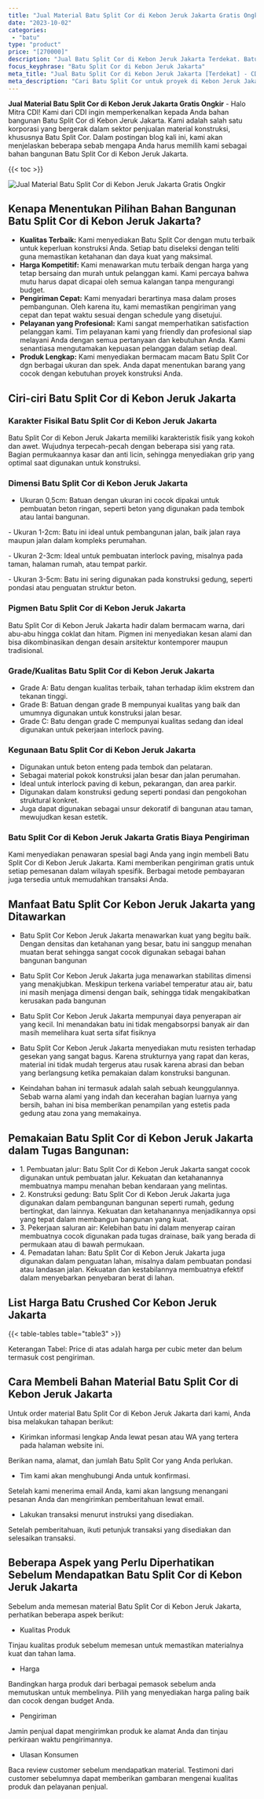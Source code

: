 ```yaml
---
title: "Jual Material Batu Split Cor di Kebon Jeruk Jakarta Gratis Ongkir"
date: "2023-10-02"
categories:
 - "batu"
type: "product"
price: "[270000]"
description: "Jual Batu Split Cor di Kebon Jeruk Jakarta Terdekat. Batu Split Cor ini sering digunakan dalam proyek konstruksi sebagai material cor beton yang terpilih dan awet. Kontak kami untuk mendapatkan informasi lebih lanjut."
focus_keyphrase: "Batu Split Cor di Kebon Jeruk Jakarta"
meta_title: "Jual Batu Split Cor di Kebon Jeruk Jakarta [Terdekat] - CDI"
meta_description: "Cari Batu Split Cor untuk proyek di Kebon Jeruk Jakarta? Kami menawarkan Batu Split Cor berkualitas untuk campuran beton. Segera dapatkan penawaran terbaik."
---
```


**Jual Material Batu Split Cor di Kebon Jeruk Jakarta Gratis Ongkir** - Halo Mitra CDI! Kami dari CDI ingin memperkenalkan kepada Anda bahan bangunan Batu Split Cor di Kebon Jeruk Jakarta. Kami adalah salah satu korporasi yang bergerak dalam sektor penjualan material konstruksi, khususnya Batu Split Cor. Dalam postingan blog kali ini, kami akan menjelaskan beberapa sebab mengapa Anda harus memilih kami sebagai bahan bangunan Batu Split Cor di Kebon Jeruk Jakarta.

{{< toc >}}

![Jual Material Batu Split Cor di Kebon Jeruk Jakarta Gratis Ongkir](/images/batu/batu-split-20.jpg)

## Kenapa Menentukan Pilihan Bahan Bangunan Batu Split Cor di Kebon Jeruk Jakarta?

*   **Kualitas Terbaik:** Kami menyediakan Batu Split Cor dengan mutu terbaik untuk keperluan konstruksi Anda. Setiap batu diseleksi dengan teliti guna memastikan ketahanan dan daya kuat yang maksimal.
*   **Harga Kompetitif:** Kami menawarkan mutu terbaik dengan harga yang tetap bersaing dan murah untuk pelanggan kami. Kami percaya bahwa mutu harus dapat dicapai oleh semua kalangan tanpa mengurangi budget.
*   **Pengiriman Cepat:** Kami menyadari berartinya masa dalam proses pembangunan. Oleh karena itu, kami memastikan pengiriman yang cepat dan tepat waktu sesuai dengan schedule yang disetujui.
*   **Pelayanan yang Profesional:** Kami sangat memperhatikan satisfaction pelanggan kami. Tim pelayanan kami yang friendly dan profesional siap melayani Anda dengan semua pertanyaan dan kebutuhan Anda. Kami senantiasa mengutamakan kepuasan pelanggan dalam setiap deal.
*   **Produk Lengkap:** Kami menyediakan bermacam macam Batu Split Cor dgn berbagai ukuran dan spek. Anda dapat menentukan barang yang cocok dengan kebutuhan proyek konstruksi Anda.

## Ciri-ciri Batu Split Cor di Kebon Jeruk Jakarta

### Karakter Fisikal Batu Split Cor di Kebon Jeruk Jakarta

Batu Split Cor di Kebon Jeruk Jakarta memiliki karakteristik fisik yang kokoh dan awet. Wujudnya terpecah-pecah dengan beberapa sisi yang rata. Bagian permukaannya kasar dan anti licin, sehingga menyediakan grip yang optimal saat digunakan untuk konstruksi.

### Dimensi Batu Split Cor di Kebon Jeruk Jakarta

- Ukuran 0,5cm: Batuan dengan ukuran ini cocok dipakai untuk pembuatan beton ringan, seperti beton yang digunakan pada tembok atau lantai bangunan.  

\- Ukuran 1-2cm: Batu ini ideal untuk pembangunan jalan, baik jalan raya maupun jalan dalam kompleks perumahan.  

\- Ukuran 2-3cm: Ideal untuk pembuatan interlock paving, misalnya pada taman, halaman rumah, atau tempat parkir.  

\- Ukuran 3-5cm: Batu ini sering digunakan pada konstruksi gedung, seperti pondasi atau penguatan struktur beton.

### Pigmen Batu Split Cor di Kebon Jeruk Jakarta

Batu Split Cor di Kebon Jeruk Jakarta hadir dalam bermacam warna, dari abu-abu hingga coklat dan hitam. Pigmen ini menyediakan kesan alami dan bisa dikombinasikan dengan desain arsitektur kontemporer maupun tradisional.

### Grade/Kualitas Batu Split Cor di Kebon Jeruk Jakarta

*   Grade A: Batu dengan kualitas terbaik, tahan terhadap iklim ekstrem dan tekanan tinggi.
*   Grade B: Batuan dengan grade B mempunyai kualitas yang baik dan umumnya digunakan untuk konstruksi jalan besar.
*   Grade C: Batu dengan grade C mempunyai kualitas sedang dan ideal digunakan untuk pekerjaan interlock paving.

### Kegunaan Batu Split Cor di Kebon Jeruk Jakarta

*   Digunakan untuk beton enteng pada tembok dan pelataran.
*   Sebagai material pokok konstruksi jalan besar dan jalan perumahan.
*   Ideal untuk interlock paving di kebun, pekarangan, dan area parkir.
*   Digunakan dalam konstruksi gedung seperti pondasi dan pengokohan struktural konkret.
*   Juga dapat digunakan sebagai unsur dekoratif di bangunan atau taman, mewujudkan kesan estetik.

### Batu Split Cor di Kebon Jeruk Jakarta Gratis Biaya Pengiriman

Kami menyediakan penawaran spesial bagi Anda yang ingin membeli Batu Split Cor di Kebon Jeruk Jakarta. Kami memberikan pengiriman gratis untuk setiap pemesanan dalam wilayah spesifik. Berbagai metode pembayaran juga tersedia untuk memudahkan transaksi Anda.

## Manfaat Batu Split Cor Kebon Jeruk Jakarta yang Ditawarkan

*   Batu Split Cor Kebon Jeruk Jakarta menawarkan kuat yang begitu baik. Dengan densitas dan ketahanan yang besar, batu ini sanggup menahan muatan berat sehingga sangat cocok digunakan sebagai bahan bangunan bangunan

*   Batu Split Cor Kebon Jeruk Jakarta juga menawarkan stabilitas dimensi yang menakjubkan. Meskipun terkena variabel temperatur atau air, batu ini masih menjaga dimensi dengan baik, sehingga tidak mengakibatkan kerusakan pada bangunan

*   Batu Split Cor Kebon Jeruk Jakarta mempunyai daya penyerapan air yang kecil. Ini menandakan batu ini tidak mengabsorpsi banyak air dan masih memelihara kuat serta sifat fisiknya

*   Batu Split Cor Kebon Jeruk Jakarta menyediakan mutu resisten terhadap gesekan yang sangat bagus. Karena strukturnya yang rapat dan keras, material ini tidak mudah tergerus atau rusak karena abrasi dan beban yang berlangsung ketika pemakaian dalam konstruksi bangunan.
*   Keindahan bahan ini termasuk adalah salah sebuah keunggulannya. Sebab warna alami yang indah dan kecerahan bagian luarnya yang bersih, bahan ini bisa memberikan penampilan yang estetis pada gedung atau zona yang memakainya.

## Pemakaian Batu Split Cor di Kebon Jeruk Jakarta dalam Tugas Bangunan:

*   1\. Pembuatan jalur: Batu Split Cor di Kebon Jeruk Jakarta sangat cocok digunakan untuk pembuatan jalur. Kekuatan dan ketahanannya membuatnya mampu menahan beban kendaraan yang melintas.
*   2\. Konstruksi gedung: Batu Split Cor di Kebon Jeruk Jakarta juga digunakan dalam pembangunan bangunan seperti rumah, gedung bertingkat, dan lainnya. Kekuatan dan ketahanannya menjadikannya opsi yang tepat dalam membangun bangunan yang kuat.
*   3\. Pekerjaan saluran air: Kelebihan batu ini dalam menyerap cairan membuatnya cocok digunakan pada tugas drainase, baik yang berada di permukaan atau di bawah permukaan.
*   4\. Pemadatan lahan: Batu Split Cor di Kebon Jeruk Jakarta juga digunakan dalam penguatan lahan, misalnya dalam pembuatan pondasi atau landasan jalan. Kekuatan dan kestabilannya membuatnya efektif dalam menyebarkan penyebaran berat di lahan.

## List Harga Batu Crushed Cor Kebon Jeruk Jakarta

{{< table-tables table="table3" >}}

Keterangan Tabel: Price di atas adalah harga per cubic meter dan belum termasuk cost pengiriman.

## Cara Membeli Bahan Material Batu Split Cor di Kebon Jeruk Jakarta

Untuk order material Batu Split Cor di Kebon Jeruk Jakarta dari kami, Anda bisa melakukan tahapan berikut:

*   Kirimkan informasi lengkap Anda lewat pesan atau WA yang tertera pada halaman website ini.

Berikan nama, alamat, dan jumlah Batu Split Cor yang Anda perlukan.
*   Tim kami akan menghubungi Anda untuk konfirmasi.

Setelah kami menerima email Anda, kami akan langsung menangani pesanan Anda dan mengirimkan pemberitahuan lewat email.
*   Lakukan transaksi menurut instruksi yang disediakan.

Setelah pemberitahuan, ikuti petunjuk transaksi yang disediakan dan selesaikan transaksi.

## Beberapa Aspek yang Perlu Diperhatikan Sebelum Mendapatkan Batu Split Cor di Kebon Jeruk Jakarta

Sebelum anda memesan material Batu Split Cor di Kebon Jeruk Jakarta, perhatikan beberapa aspek berikut:

*   Kualitas Produk

Tinjau kualitas produk sebelum memesan untuk memastikan materialnya kuat dan tahan lama.
*   Harga

Bandingkan harga produk dari berbagai pemasok sebelum anda memutuskan untuk membelinya. Pilih yang menyediakan harga paling baik dan cocok dengan budget Anda.
*   Pengiriman

Jamin penjual dapat mengirimkan produk ke alamat Anda dan tinjau perkiraan waktu pengirimannya.
*   Ulasan Konsumen

Baca review customer sebelum mendapatkan material. Testimoni dari customer sebelumnya dapat memberikan gambaran mengenai kualitas produk dan pelayanan penjual.